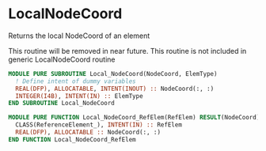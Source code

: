 # LocalNodeCoord

Returns the local NodeCoord of an element

This routine will be removed in near future. This routine is not included in generic LocalNodeCoord routine

```fortran
MODULE PURE SUBROUTINE Local_NodeCoord(NodeCoord, ElemType)
  ! Define intent of dummy variables
  REAL(DFP), ALLOCATABLE, INTENT(INOUT) :: NodeCoord(:, :)
  INTEGER(I4B), INTENT(IN) :: ElemType
END SUBROUTINE Local_NodeCoord
```

```fortran
MODULE PURE FUNCTION Local_NodeCoord_RefElem(RefElem) RESULT(NodeCoord)
  CLASS(ReferenceElement_), INTENT(IN) :: RefElem
  REAL(DFP), ALLOCATABLE :: NodeCoord(:, :)
END FUNCTION Local_NodeCoord_RefElem
```

